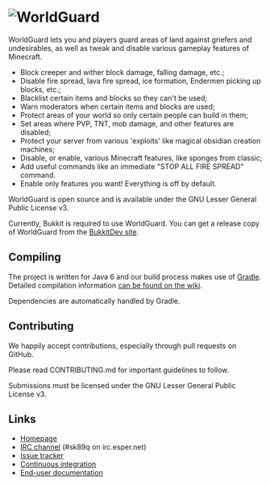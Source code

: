 # ![WorldGuard](http://static.sk89q.com/readme/worldguard-new.png)

WorldGuard lets you and players guard areas of land against griefers and undesirables, as well as tweak and disable various gameplay features of Minecraft.

* Block creeper and wither block damage, falling damage, etc.;
* Disable fire spread, lava fire spread, ice formation, Endermen picking up blocks, etc.;
* Blacklist certain items and blocks so they can't be used;
* Warn moderators when certain items and blocks are used;
* Protect areas of your world so only certain people can build in them;
* Set areas where PVP, TNT, mob damage, and other features are disabled;
* Protect your server from various 'exploits' like magical obsidian creation machines;
* Disable, or enable, various Minecraft features, like sponges from classic;
* Add useful commands like an immediate "STOP ALL FIRE SPREAD" command.
* Enable only features you want! Everything is off by default.

WorldGuard is open source and is available under the GNU Lesser
General Public License v3.

Currently, Bukkit is required to use WorldGuard. You can get a release copy of WorldGuard from the [BukkitDev site](http://dev.bukkit.org/bukkit-plugins/worldguard/).

Compiling
---------

The project is written for Java 6 and our build process makes use of
[Gradle](http://gradle.org). Detailed compilation information
[can be found on the wiki](http://wiki.sk89q.com/wiki/WorldGuard/Development#Compiling).

Dependencies are automatically handled by Gradle.

Contributing
------------

We happily accept contributions, especially through pull requests on GitHub.

Please read CONTRIBUTING.md for important guidelines to follow.

Submissions must be licensed under the GNU Lesser General Public License v3.

Links
-----

* [Homepage](http://enginehub.org/worldguard)
* [IRC channel](http://skq.me/irc/irc.esper.net/sk89q/) (#sk89q on irc.esper.net)
* [Issue tracker](http://youtrack.sk89q.com/issues/WORLDGUARD)
* [Continuous integration](http://builds.enginehub.org)
* [End-user documentation](http://wiki.sk89q.com/wiki/WorldGuard)
